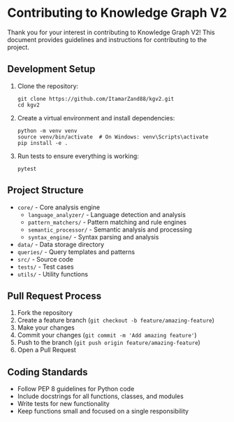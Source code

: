 # Contributing to Knowledge Graph V2

Thank you for your interest in contributing to Knowledge Graph V2! This document provides guidelines and instructions for contributing to the project.

## Development Setup

1. Clone the repository:
   ```
   git clone https://github.com/ItamarZand88/kgv2.git
   cd kgv2
   ```

2. Create a virtual environment and install dependencies:
   ```
   python -m venv venv
   source venv/bin/activate  # On Windows: venv\Scripts\activate
   pip install -e .
   ```

3. Run tests to ensure everything is working:
   ```
   pytest
   ```

## Project Structure

- `core/` - Core analysis engine
  - `language_analyzer/` - Language detection and analysis
  - `pattern_matchers/` - Pattern matching and rule engines
  - `semantic_processor/` - Semantic analysis and processing
  - `syntax_engine/` - Syntax parsing and analysis
- `data/` - Data storage directory
- `queries/` - Query templates and patterns
- `src/` - Source code
- `tests/` - Test cases
- `utils/` - Utility functions

## Pull Request Process

1. Fork the repository
2. Create a feature branch (`git checkout -b feature/amazing-feature`)
3. Make your changes
4. Commit your changes (`git commit -m 'Add amazing feature'`)
5. Push to the branch (`git push origin feature/amazing-feature`)
6. Open a Pull Request

## Coding Standards

- Follow PEP 8 guidelines for Python code
- Include docstrings for all functions, classes, and modules
- Write tests for new functionality
- Keep functions small and focused on a single responsibility